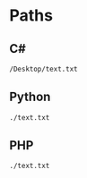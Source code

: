 # Paths

## C#
```bash
/Desktop/text.txt
```
## Python
```bash
./text.txt
```
## PHP
```bash
./text.txt
```
